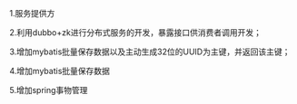 1.服务提供方

2.利用dubbo+zk进行分布式服务的开发，暴露接口供消费者调用开发；

3.增加mybatis批量保存数据以及主动生成32位的UUID为主键，并返回该主键；

4.增加mybatis批量保存数据

5.增加spring事物管理
